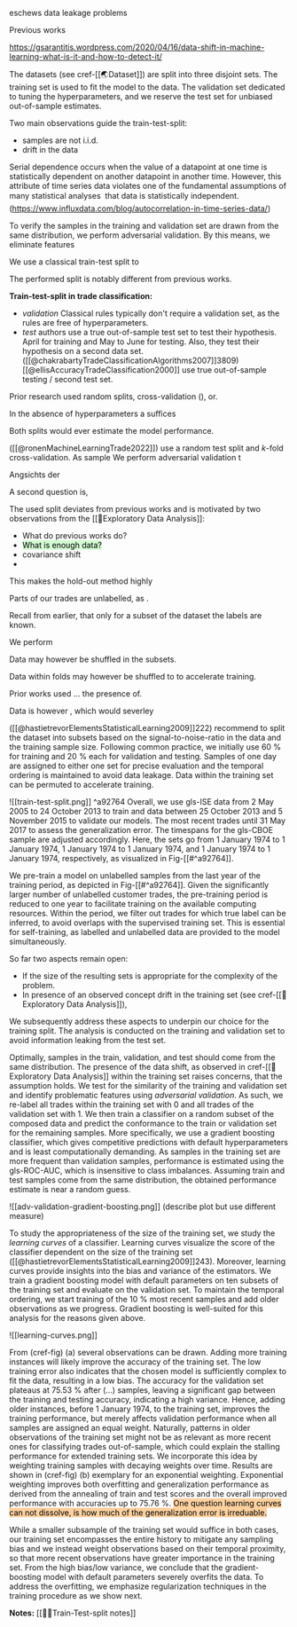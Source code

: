 eschews data leakage problems

Previous works 

https://gsarantitis.wordpress.com/2020/04/16/data-shift-in-machine-learning-what-is-it-and-how-to-detect-it/

The datasets (see cref-[[🌏Dataset]]) are split into three disjoint sets. The training set is used to fit the model to the data. The validation set dedicated to tuning the hyperparameters, and we reserve the test set for unbiased out-of-sample estimates.

Two main observations guide the train-test-split:
- samples are not i.i.d.
- drift in the data

Serial dependence occurs when the value of a datapoint at one time is statistically dependent on another datapoint in another time. However, this attribute of time series data violates one of the fundamental assumptions of many statistical analyses  that data is statistically independent. (https://www.influxdata.com/blog/autocorrelation-in-time-series-data/)

To verify the samples in the training and validation set are drawn from the same distribution, we perform adversarial validation. By this means, we eliminate features  

We use a classical train-test split to 


The performed split is notably different from previous works. 

**Train-test-split in trade classification:**
- *validation* Classical rules typically don't require a validation set, as the rules are free of hyperparameters.
- *test* authors use a true out-of-sample test set to test their hypothesis. April for training and May to June for testing. Also, they test their hypothesis on a second data set. ([[@chakrabartyTradeClassificationAlgorithms2007]]3809)
 [[@ellisAccuracyTradeClassification2000]] use true out-of-sample testing / second test set.

Prior research used random splits, cross-validation (), or. 

In the absence of hyperparameters a suffices

Both splits would ever estimate the model performance. 


([[@ronenMachineLearningTrade2022]]) use a random test split and $k$-fold cross-validation. As sample
We perform adversarial validation t 


Angsichts der

A second question is,

The used split deviates from previous works and is motivated by two observations from the [[🚏Exploratory Data Analysis]]:

- What do previous works do? 
- <mark style="background: #BBFABBA6;">What is enough data?</mark>
- covariance shift
- 

This makes the hold-out method highly 

Parts of our trades are unlabelled, as .

Recall from earlier, that only for a subset of the dataset the labels are known.

We perform 

Data may however be shuffled in the subsets.

Data within folds may however be shuffled to to accelerate training.

Prior works used ... the presence of. 

Data is however , which would severley 

([[@hastietrevorElementsStatisticalLearning2009]]222) recommend to split the dataset into subsets based on the signal-to-noise-ratio in the data and the training sample size. Following common practice, we initially use 60 %  for training and 20 % each for validation and testing. Samples of one day are assigned to either one set for precise evaluation and the temporal ordering is maintained to avoid data leakage. Data within the training set can be permuted to accelerate training.

![[train-test-split.png]] ^a92764 
Overall,  we use gls-ISE data from 2 May 2005 to 24 October 2013 to train and data between 25 October 2013 and 5 November 2015 to validate our models. The most recent trades until 31 May 2017 to assess the generalization error. The timespans for the gls-CBOE sample are adjusted accordingly. Here, the sets go from 1 January 1974 to 1 January 1974, 1 January 1974 to 1 January 1974, and 1 January 1974 to 1 January 1974, respectively, as visualized in Fig-[[#^a92764]].

We pre-train a model on unlabelled samples from the last year of the training period, as depicted in Fig-[[#^a92764]]. Given the significantly larger number of unlabelled customer trades, the pre-training period is reduced to one year to facilitate training on the available computing resources. Within the period, we filter out trades for which true label can be inferred, to avoid overlaps with the supervised training set. This is essential for self-training, as labelled and unlabelled data are provided to the model simultaneously. 

So far two aspects remain open:
- If the size of the resulting sets is appropriate for the complexity of the problem.
- In presence of an observed concept drift in the training set (see cref-[[🚏Exploratory Data Analysis]]),

We subsequently address these aspects to underpin our choice for the training split. The analysis is conducted on the training and validation set to avoid information leaking from the test set. 

Optimally, samples in the train, validation, and test should come from the same distribution. The presence of the data shift, as observed in cref-[[🚏Exploratory Data Analysis]] within the training set raises concerns, that the assumption holds. We test for the similarity of the training and validation set and identify problematic features using *adversarial validation*. As such, we re-label all trades within the training set with 0 and all trades of the validation set with 1. We then train a classifier on a random subset of the composed data and predict the conformance to the train or validation set for the remaining samples. More specifically, we use a gradient boosting classifier, which gives competitive predictions with default hyperparameters and is least computationally demanding. As samples in the training set are more frequent than validation samples, performance is estimated using the gls-ROC-AUC, which is insensitive to class imbalances. Assuming train and test samples come from the same distribution, the obtained performance estimate is near a random guess.

![[adv-validation-gradient-boosting.png]]
(describe plot but use different measure)

To study the appropriateness of the size of the training set, we study the *learning curves* of a classifier. Learning curves visualize the score of the classifier dependent on the size of the training set ([[@hastietrevorElementsStatisticalLearning2009]]243).  Moreover, learning curves provide insights into the bias and variance of the estimators. We train a gradient boosting model with default parameters on ten subsets of the training set and evaluate on the validation set. To maintain the temporal ordering, we start training of the 10 % most recent samples and add older observations as we progress. Gradient boosting is well-suited for this analysis for the reasons given above. 

![[learning-curves.png]]

From (cref-fig) (a) several observations can be drawn. Adding more training instances will likely improve the accuracy of the training set. The low training error also indicates that the chosen model is sufficiently complex to fit the data, resulting in a low bias. The accuracy for the validation set plateaus at 75.53 % after (...) samples, leaving a significant gap between the training and testing accuracy, indicating a high variance. Hence, adding older instances, before 1 January 1974, to the training set, improves the training performance, but merely affects validation performance when all samples are assigned an equal weight. Naturally, patterns in older observations of the training set might not be as relevant as more recent ones for classifying trades out-of-sample, which could explain the stalling performance for extended training sets. We incorporate this idea by weighting training samples with decaying weights over time. Results are shown in (cref-fig) (b) exemplary for an exponential weighting. Exponential weighting improves both overfitting and generalization performance as derived from the annealing of train and test scores and the overall improved performance with accuracies up to 75.76 %. <mark style="background: #FFB86CA6;">One question learning curves can not dissolve, is how much of the generalization error is irreduable.</mark>

While a smaller subsample of the training set would suffice in both cases, our training set encompasses the entire history to mitigate any sampling bias and we instead weight observations based on their temporal proximity, so that more recent observations have greater importance in the training set. From the high bias/low variance, we conclude that the gradient-boosting model with default parameters severely overfits the data. To address the overfitting, we emphasize regularization techniques in the training procedure as we show next. 

**Notes:**
[[👨‍🍳Train-Test-split notes]]